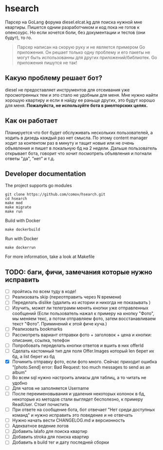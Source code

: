 # hsearch
Парсер на GoLang форума diesel.elcat.kg для поиска нужной мне квартиры. Пишется
 одним разработчиком и код пока не готов к опенсоурс. Но если хочется боли, без
 документации и тестов (они будут), то го.

> Парсер написан на скорую руку и не является примером Go приложения. Он решает
> только одну проблему и его пакеты не могут быть использованны для других
> приложений/библиотек. Go приложения пишутся не так!

## Какую проблему решает бот?
diesel не предоставляет инструментов для отсеивания уже просмотренных тем и
 это стало не удобным для меня. Мне нужно найти хорошую квартиру и если я найду
 ее раньще других, это будут хорошо для меня. **Пожалуйста, не используйте бота
 в риелторских целях.**

## Как он работает
Планируется что бот будет обслуживать нескольких пользователей, а ходить в
 дизедь каждый раз нет смысла. По этому content manager ходит за контентом раз
 в минуту и тащит новые или не очень объявления и пишет в локальную бд на 2
 недели. Дальше пользователь открывает бота, говорит что хочит посмотреть
 объявления и погнали ответы "да", "нет" и т.д.

## Developer documentation
The project supports go modules
```shell script
git clone https://github.com/comov/hsearch.git
cd hsearch
make mod
make migrate
make run
```

Build with Docker 
```shell script
make dockerbuild
```

Run with Docker
```shell script
make dockerrun
```

For more information, take a look at Makefile

## TODO: баги, фичи, замечания которые нужно исправить
 - [ ] пройтись по всем туду в коде!
 - [ ] Реализовать skip (переотправить через N времени)
 - [ ] Переделать dislike (удалить из истории и никогда не показывать )
 - [ ] Изучить, может ли телеграмм менять кнопки уже отправленных сообщений
       (Если пользователь нажал к примеру на кнопку "Фото", мы меняем текс, а
        потом отправляем фото, затем восстанавливаем текст "Фото". Приминений к
        этой фиче куча.)
 - [ ] Реализовать bookmarks
 - [ ] Рассмотреть вариант отправки фото + заголовок + цена и кнопки: описание,
       ссылка, телефон
 - [ ] Попробовать переделать кнопки ответов и вшить в них offerId
 - [ ] Сделать кастомный тип для поля Offer.Images который len берет их бд, а
       list берет из бд
 - [x] Починить отправку фото, если фото много. Сейчас приходит ошибка
       "[photo.Send] error: Bad Request: too much messages to send as an album"
 - [ ] Во всем sql нужно настроить алиасы для таблиц, а то читать не удобно
 - [ ] Для чатов не заполняется Username
 - [ ] После переименовывания и удаления некоторых колонок в бд, некоторые из
        методов стали выглядет бесполезно, к примеру ReadUser. Стоит почистить
 - [ ] При ответе на сообщение бота, бот отвечает "Нет среди доступных команд"
        и нужно исправить это поведение и не отвечать
 - [ ] Нужно начать вести CHANGELOG.md и версионность
 - [ ] Адекватное ведение логов
 - [ ] Добавить lalafo для поиска квартир
 - [ ] Добавить stroka для поиска квартир
 - [ ] Добавить в build тег и дату последней сборки
